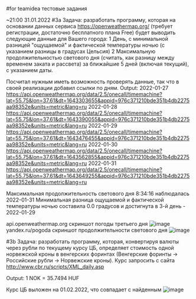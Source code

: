 #for teamidea тестовые задания

~21:00 31.01.2022
#3a
Задача: разработать программу, которая на основании данных сервиса
https://openweathermap.org/ (требует регистрации, достаточно бесплатного плана Free) будет
выводить следующие данные для Вашего города:
1 День, с минимальной разницей "ощущаемой" и фактической температуры ночью (с указанием
разницы в градусах Цельсия)
2 Максимальную продолжительностью светового дня (считать, как разницу между временем
заката и рассвета) за ближайшие 5 дней (включая текущий), с указанием даты.

Посчитал нужным иметь возможность проверять данные, так что в своей реализации добавил ссылки по дням.
Output:
2022-01-27 https://api.openweathermap.org/data/2.5/onecall/timemachine?lat=55.75&lon=37.61&dt=1643303655&appid=976c371210bde351b4db2275aa98352e&units=metric&lang=ru
2022-01-28 https://api.openweathermap.org/data/2.5/onecall/timemachine?lat=55.75&lon=37.61&dt=1643390055&appid=976c371210bde351b4db2275aa98352e&units=metric&lang=ru
2022-01-29 https://api.openweathermap.org/data/2.5/onecall/timemachine?lat=55.75&lon=37.61&dt=1643476455&appid=976c371210bde351b4db2275aa98352e&units=metric&lang=ru
2022-01-30 https://api.openweathermap.org/data/2.5/onecall/timemachine?lat=55.75&lon=37.61&dt=1643562855&appid=976c371210bde351b4db2275aa98352e&units=metric&lang=ru
2022-01-31 https://api.openweathermap.org/data/2.5/onecall/timemachine?lat=55.75&lon=37.61&dt=1643649255&appid=976c371210bde351b4db2275aa98352e&units=metric&lang=ru

Максимальная продолжительность светового дня 8:34:16 наблюдалась 2022-01-31
Минимальная разница ощущаемой и фактической температуры ночью составила 0.0 градусов и достигнута в 3-й день - 2022-01-29

api.openweathermap.org скриншот погоды третьего дня
![image](https://user-images.githubusercontent.com/62181758/151841847-56e1503e-0199-4332-86d3-c3b61ad14dfc.png)
yandex.ru/pogoda скриншот продолжительности светового дня
![image](https://user-images.githubusercontent.com/62181758/151845160-d807c6fd-379a-411d-a3f8-e67115d62d43.png)



#3b
Задача: разработать программу, которая, конвертируя валюты через рубли по текущему курсу ЦБ,
определяет стоимость одной норвежской кроны в венгерских форинтах (Венгерские форинты ->
Российские рубли -> Норвежские кроны). Курс запросить с сайта
http://www.cbr.ru/scripts/XML_daily.asp

Оutput:
1 NOK = 35.7494 HUF

Курс ЦБ выложен на 01.02.2022, что совпадает с найденным
![image](https://user-images.githubusercontent.com/62181758/151844676-e8855bea-ed38-4965-a45c-6b5837542897.png)

